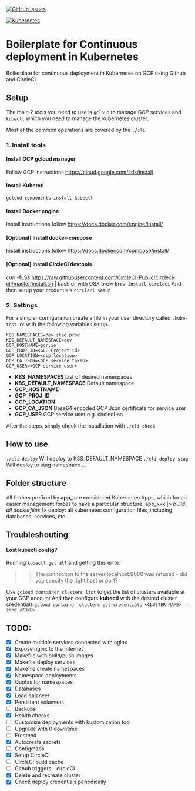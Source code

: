 [![GitHub issues](https://img.shields.io/github/issues/toloco/k8s-continuous-deployment?style=flat-square&message=ON)](https://github.com/toloco/k8s-continuous-deployment/issues)


[![Kubernetes](http://img.shields.io/static/v1?label=Kubernetes&color=green&style=flat-square&logo=kubernetes&message=ON)](https://kubernetes.io/)


Boilerplate for Continuous deployment in Kubernetes
===================================================
Boilerplate for continuous deployment in Kubernetes on GCP using Github and CircleCI

## Setup
The main 2 tools you need to use is `gcloud` to manage GCP services and `kubectl` which
you need to manage the kubernetes cluster.

Most of the common operations are covered by the `./cli`

### 1. Install tools
#### Install GCP gcloud manager
Follow GCP instructions https://cloud.google.com/sdk/install

#### Install Kubetctl
`gcloud components install kubectl`

#### Install Docker engine
Install instructions follow https://docs.docker.com/engine/install/

#### [Optional] Install docker-compose
Install instructions follow https://docs.docker.com/compose/install/


#### [Optional] Install CircleCI devtools
curl -fLSs https://raw.githubusercontent.com/CircleCI-Public/circleci-cli/master/install.sh | bash
or with OSX brew `brew install circleci`
And then setup your credentials `circleci setup`


### 2. Settings
For a simpler configuration create a file in your user directory called `.kube-test.rc` with 
the following variables setup.
```
K8S_NAMESPACES=dev stag prod
K8S_DEFAULT_NAMESPACE=dev
GCP_HOSTNAME=gcr.io
GCP_PROJ_ID=<GCP Project id>
GCP_LOCATION=<gcp location>
GCP_CA_JSON=<GCP service token>
GCP_USER=<GCP service user>
```

* **K8S_NAMESPACES** List of desired namespaces
* **K8S_DEFAULT_NAMESPACE** Default namespace
* **GCP_HOSTNAME**
* **GCP_PROJ_ID**
* **GCP_LOCATION**
* **GCP_CA_JSON** Base64 encoded GCP Json certificate for service user
* **GCP_USER** GCP service user e.g. circleci-sa


After the steps, simply check the installation with  `./cli check`


## How to use
`./cli deploy` Will deploy to K8S_DEFAULT_NAMESPACE
`./cli deploy stag` Will deploy to stag namespace
...

## Folder structure
All folders prefixed by **app_** are considered Kubernetes Apps, which for an easier management
forces to have a particular structure.
app_xxx
  |_> build: all dockerfiles
  |_> deploy: all kubernetes configuration files, including databases, services, etc
...


## Troubleshouting

#### Lost kubectl config?
Running `kubectl get all` and getting this error:
>> The connection to the server localhost:8080 was refused - did you specify the right host or port?

Use `gcloud container clusters list` to get the list of clusters available at your GCP account
And then configure **kubectl** with the desired cluster credentials
`gcloud container clusters get-credentials <CLUSTER NAME> --zone <ZONE>`




## TODO:
- [X] Create multiple services connected with nginx
- [X] Expose nginx to the Internet
- [X] Makefile with build/push images
- [X] Makefile deploy services
- [X] Makefile create namespaces
- [X] Namespace deployments
- [X] Quotas for namespaces
- [X] Databases
- [X] Load balancer
- [X] Persistent volumens
- [ ] Backups
- [X] Health checks
- [ ] Customize deployments with kustomization tool
- [ ] Upgrade with 0 downtime
- [ ] Frontend
- [X] Autocreate secrets
- [ ] Configmaps
- [X] Setup CircleCI
- [ ] CircleCI build cache
- [ ] Github triggers - circleCI
- [X] Delete and recreate cluster
- [X] Check deploy credentials periodically

